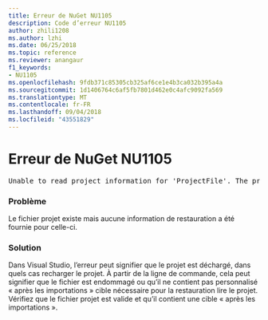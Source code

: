 ```yaml
---
title: Erreur de NuGet NU1105
description: Code d’erreur NU1105
author: zhili1208
ms.author: lzhi
ms.date: 06/25/2018
ms.topic: reference
ms.reviewer: anangaur
f1_keywords:
- NU1105
ms.openlocfilehash: 9fdb371c85305cb325af6ce1e4b3ca032b395a4a
ms.sourcegitcommit: 1d1406764c6af5fb7801d462e0c4afc9092fa569
ms.translationtype: MT
ms.contentlocale: fr-FR
ms.lasthandoff: 09/04/2018
ms.locfileid: "43551829"
---
```

# <a name="nuget-error-nu1105"></a>Erreur de NuGet NU1105

<pre>Unable to read project information for 'ProjectFile'. The project file may be invalid or missing targets required for restore.</pre>

### <a name="issue"></a>Problème
Le fichier projet existe mais aucune information de restauration a été fournie pour celle-ci.

### <a name="solution"></a>Solution
Dans Visual Studio, l’erreur peut signifier que le projet est déchargé, dans quels cas recharger le projet. À partir de la ligne de commande, cela peut signifier que le fichier est endommagé ou qu’il ne contient pas personnalisé « après les importations » cible nécessaire pour la restauration lire le projet. Vérifiez que le fichier projet est valide et qu’il contient une cible « après les importations ».